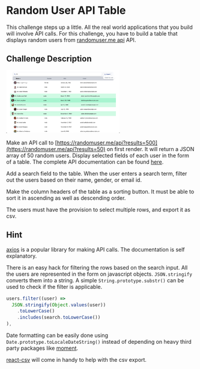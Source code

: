 # Random User API Table

This challenge steps up a little. All the real world applications that you build will involve API calls. For this challenge, you have to build a table that displays random users from [randomuser.me api](https://randomuser.me/api/) API.

## Challenge Description

<img src="../.github/.images/randomuserapi-table.jpg" alt="randomuser-api table" width="60%" />

Make an API call to [https://randomuser.me/api?results=500](https://randomuser.me/api?results=50) on first render. It will return a JSON array of 50 random users. Display selected fields of each user in the form of a table. The complete API documentation can be found [here](https://randomuser.me/).

Add a search field to the table. When the user enters a search term, filter out the users based on their name, gender, or email id.

Make the column headers of the table as a sorting button. It must be able to sort it in ascending as well as descending order.

The users must have the provision to select multiple rows, and export it as csv.

## Hint

[axios](https://www.npmjs.com/package/axios) is a popular library for making API calls. The documentation is self explanatory.

There is an easy hack for filtering the rows based on the search input. All the users are represented in the form on javascript objects. `JSON.stringify` converts them into a string. A simple `String.prototype.substr()` can be used to check if the filter is applicable.

```javascript
users.filter((user) =>
  JSON.stringify(Object.values(user))
    .toLowerCase()
    .includes(search.toLowerCase())
),
```

Date formatting can be easily done using `Date.prototype.toLocaleDateString()` instead of depending on heavy third party packages like [moment](https://www.npmjs.com/package/moment).

[react-csv](https://www.npmjs.com/package/react-csv) will come in handy to help with the csv export.
